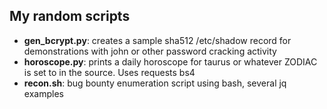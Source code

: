 ## My random scripts

  - **gen_bcrypt.py**: creates a sample sha512 /etc/shadow record for demonstrations with john or other password cracking activity 
  - **horoscope.py**: prints a daily horoscope for taurus or whatever ZODIAC is set to in the source. Uses requests bs4
  - **recon.sh**: bug bounty enumeration script using bash, several jq examples
